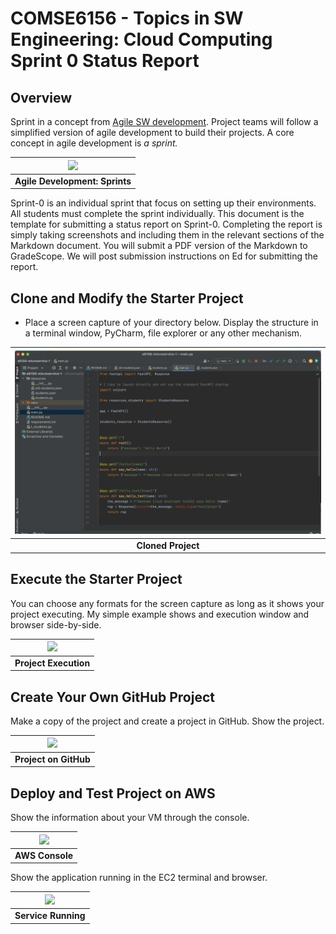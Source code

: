 # COMSE6156 - Topics in SW Engineering: Cloud Computing<br>Sprint 0 Status Report

## Overview

Sprint in a concept from [Agile SW development](https://en.wikipedia.org/wiki/Agile_software_development).
Project teams will follow a simplified version of agile development to build their projects. A core concept in
agile development is _a sprint._

|   <img src="./sprints.png">    |
|:------------------------------:|
| __Agile Development: Sprints__ | 

Sprint-0 is an individual sprint that focus on setting up their environments. All students must complete the sprint
individually. This document is the template for submitting a status report on Sprint-0. 
Completing the report is simply taking screenshots and including them
in the relevant sections of the Markdown document. You will submit a PDF version of the Markdown to GradeScope.
We will post submission instructions on Ed for submitting the report.

## Clone and Modify the Starter Project

- Place a screen capture of your directory below. Display the structure in a terminal window, PyCharm, file explorer
or any other mechanism.

| <img src="./project-structure-katie.png"> |
|:-----------------------------------:|
|         __Cloned Project__          | 

## Execute the Starter Project

You can choose any formats for the screen capture as long as it shows your project executing. My simple example shows
and execution window and browser side-by-side.

| <img src="./project-execution-katie.jpg"> |
|:-----------------------------------:|
|        __Project Execution__        | 


## Create Your Own GitHub Project

Make a copy of the project and create a project in GitHub. Show the project.

| <img src="./github-katie.jpg"> |
|:------------------------:|
|  __Project on GitHub__   | 


## Deploy and Test Project on AWS

Show the information about your VM through the console.

| <img src="./ec2-console-katie.jpg"> |
|:-----------------------------:|
|        __AWS Console__        | 

Show the application running in the EC2 terminal and browser.

| <img src="./aws-running-katie.jpg"> |
|:-----------------------------:|
|      __Service Running__      | 

